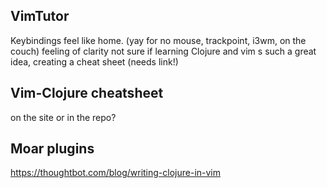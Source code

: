 <!--
.. title: (clj 2) Setting up Vim for Clojure
.. slug: clj2-setting-up-vim
.. date: 2020-05-05 18:00:15 UTC+02:00
.. tags: clojure
.. category: clojure
.. link: 
.. description:
.. type: text
-->

## VimTutor

Keybindings feel like home. (yay for no mouse, trackpoint, i3wm, on the couch) feeling of clarity
not sure if learning Clojure and vim s such a great idea, creating a cheat sheet (needs link!)

## Vim-Clojure cheatsheet
on the site or in the repo?

## Moar plugins
https://thoughtbot.com/blog/writing-clojure-in-vim